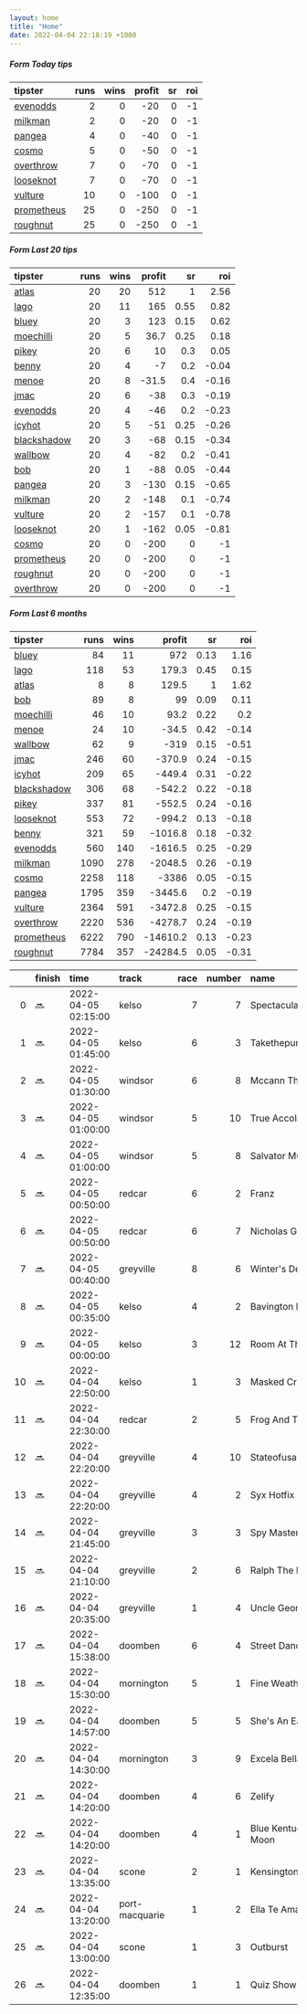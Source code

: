 ```yaml
---   
layout: home  
title: "Home"   
date: 2022-04-04 22:18:19 +1000  
---   
```



##### Form Today tips   

| tipster                                                       |   runs |   wins |   profit |   sr |   roi |
|:--------------------------------------------------------------|-------:|-------:|---------:|-----:|------:|
| [evenodds](https://mrwayneo.github.io/tips/evenodds.html)     |      2 |      0 |      -20 |    0 |    -1 |
| [milkman](https://mrwayneo.github.io/tips/milkman.html)       |      2 |      0 |      -20 |    0 |    -1 |
| [pangea](https://mrwayneo.github.io/tips/pangea.html)         |      4 |      0 |      -40 |    0 |    -1 |
| [cosmo](https://mrwayneo.github.io/tips/cosmo.html)           |      5 |      0 |      -50 |    0 |    -1 |
| [overthrow](https://mrwayneo.github.io/tips/overthrow.html)   |      7 |      0 |      -70 |    0 |    -1 |
| [looseknot](https://mrwayneo.github.io/tips/looseknot.html)   |      7 |      0 |      -70 |    0 |    -1 |
| [vulture](https://mrwayneo.github.io/tips/vulture.html)       |     10 |      0 |     -100 |    0 |    -1 |
| [prometheus](https://mrwayneo.github.io/tips/prometheus.html) |     25 |      0 |     -250 |    0 |    -1 |
| [roughnut](https://mrwayneo.github.io/tips/roughnut.html)     |     25 |      0 |     -250 |    0 |    -1 |

##### Form Last 20 tips   

| tipster                                                         |   runs |   wins |   profit |   sr |   roi |
|:----------------------------------------------------------------|-------:|-------:|---------:|-----:|------:|
| [atlas](https://mrwayneo.github.io/tips/atlas.html)             |     20 |     20 |    512   | 1    |  2.56 |
| [lago](https://mrwayneo.github.io/tips/lago.html)               |     20 |     11 |    165   | 0.55 |  0.82 |
| [bluey](https://mrwayneo.github.io/tips/bluey.html)             |     20 |      3 |    123   | 0.15 |  0.62 |
| [moechilli](https://mrwayneo.github.io/tips/moechilli.html)     |     20 |      5 |     36.7 | 0.25 |  0.18 |
| [pikey](https://mrwayneo.github.io/tips/pikey.html)             |     20 |      6 |     10   | 0.3  |  0.05 |
| [benny](https://mrwayneo.github.io/tips/benny.html)             |     20 |      4 |     -7   | 0.2  | -0.04 |
| [menoe](https://mrwayneo.github.io/tips/menoe.html)             |     20 |      8 |    -31.5 | 0.4  | -0.16 |
| [jmac](https://mrwayneo.github.io/tips/jmac.html)               |     20 |      6 |    -38   | 0.3  | -0.19 |
| [evenodds](https://mrwayneo.github.io/tips/evenodds.html)       |     20 |      4 |    -46   | 0.2  | -0.23 |
| [icyhot](https://mrwayneo.github.io/tips/icyhot.html)           |     20 |      5 |    -51   | 0.25 | -0.26 |
| [blackshadow](https://mrwayneo.github.io/tips/blackshadow.html) |     20 |      3 |    -68   | 0.15 | -0.34 |
| [wallbow](https://mrwayneo.github.io/tips/wallbow.html)         |     20 |      4 |    -82   | 0.2  | -0.41 |
| [bob](https://mrwayneo.github.io/tips/bob.html)                 |     20 |      1 |    -88   | 0.05 | -0.44 |
| [pangea](https://mrwayneo.github.io/tips/pangea.html)           |     20 |      3 |   -130   | 0.15 | -0.65 |
| [milkman](https://mrwayneo.github.io/tips/milkman.html)         |     20 |      2 |   -148   | 0.1  | -0.74 |
| [vulture](https://mrwayneo.github.io/tips/vulture.html)         |     20 |      2 |   -157   | 0.1  | -0.78 |
| [looseknot](https://mrwayneo.github.io/tips/looseknot.html)     |     20 |      1 |   -162   | 0.05 | -0.81 |
| [cosmo](https://mrwayneo.github.io/tips/cosmo.html)             |     20 |      0 |   -200   | 0    | -1    |
| [prometheus](https://mrwayneo.github.io/tips/prometheus.html)   |     20 |      0 |   -200   | 0    | -1    |
| [roughnut](https://mrwayneo.github.io/tips/roughnut.html)       |     20 |      0 |   -200   | 0    | -1    |
| [overthrow](https://mrwayneo.github.io/tips/overthrow.html)     |     20 |      0 |   -200   | 0    | -1    |

##### Form Last 6 months   

| tipster                                                         |   runs |   wins |   profit |   sr |   roi |
|:----------------------------------------------------------------|-------:|-------:|---------:|-----:|------:|
| [bluey](https://mrwayneo.github.io/tips/bluey.html)             |     84 |     11 |    972   | 0.13 |  1.16 |
| [lago](https://mrwayneo.github.io/tips/lago.html)               |    118 |     53 |    179.3 | 0.45 |  0.15 |
| [atlas](https://mrwayneo.github.io/tips/atlas.html)             |      8 |      8 |    129.5 | 1    |  1.62 |
| [bob](https://mrwayneo.github.io/tips/bob.html)                 |     89 |      8 |     99   | 0.09 |  0.11 |
| [moechilli](https://mrwayneo.github.io/tips/moechilli.html)     |     46 |     10 |     93.2 | 0.22 |  0.2  |
| [menoe](https://mrwayneo.github.io/tips/menoe.html)             |     24 |     10 |    -34.5 | 0.42 | -0.14 |
| [wallbow](https://mrwayneo.github.io/tips/wallbow.html)         |     62 |      9 |   -319   | 0.15 | -0.51 |
| [jmac](https://mrwayneo.github.io/tips/jmac.html)               |    246 |     60 |   -370.9 | 0.24 | -0.15 |
| [icyhot](https://mrwayneo.github.io/tips/icyhot.html)           |    209 |     65 |   -449.4 | 0.31 | -0.22 |
| [blackshadow](https://mrwayneo.github.io/tips/blackshadow.html) |    306 |     68 |   -542.2 | 0.22 | -0.18 |
| [pikey](https://mrwayneo.github.io/tips/pikey.html)             |    337 |     81 |   -552.5 | 0.24 | -0.16 |
| [looseknot](https://mrwayneo.github.io/tips/looseknot.html)     |    553 |     72 |   -994.2 | 0.13 | -0.18 |
| [benny](https://mrwayneo.github.io/tips/benny.html)             |    321 |     59 |  -1016.8 | 0.18 | -0.32 |
| [evenodds](https://mrwayneo.github.io/tips/evenodds.html)       |    560 |    140 |  -1616.5 | 0.25 | -0.29 |
| [milkman](https://mrwayneo.github.io/tips/milkman.html)         |   1090 |    278 |  -2048.5 | 0.26 | -0.19 |
| [cosmo](https://mrwayneo.github.io/tips/cosmo.html)             |   2258 |    118 |  -3386   | 0.05 | -0.15 |
| [pangea](https://mrwayneo.github.io/tips/pangea.html)           |   1795 |    359 |  -3445.6 | 0.2  | -0.19 |
| [vulture](https://mrwayneo.github.io/tips/vulture.html)         |   2364 |    591 |  -3472.8 | 0.25 | -0.15 |
| [overthrow](https://mrwayneo.github.io/tips/overthrow.html)     |   2220 |    536 |  -4278.7 | 0.24 | -0.19 |
| [prometheus](https://mrwayneo.github.io/tips/prometheus.html)   |   6222 |    790 | -14610.2 | 0.13 | -0.23 |
| [roughnut](https://mrwayneo.github.io/tips/roughnut.html)       |   7784 |    357 | -24284.5 | 0.05 | -0.31 |

|    | finish   | time                | track          |   race |   number | name               |   odds | tipster            |
|---:|:---------|:--------------------|:---------------|-------:|---------:|:-------------------|-------:|:-------------------|
|  0 | :soon:   | 2022-04-05 02:15:00 | kelso          |      7 |        7 | Spectacular Genius |   3.1  | overthrow          |
|  1 | :soon:   | 2022-04-05 01:45:00 | kelso          |      6 |        3 | Takethepunishment  |   2.6  | overthrow          |
|  2 | :soon:   | 2022-04-05 01:30:00 | windsor        |      6 |        8 | Mccann The Man     |   3.6  | looseknot          |
|  3 | :soon:   | 2022-04-05 01:00:00 | windsor        |      5 |       10 | True Accolade      |   2.4  | overthrow          |
|  4 | :soon:   | 2022-04-05 01:00:00 | windsor        |      5 |        8 | Salvator Mundi     |   3.9  | looseknot          |
|  5 | :soon:   | 2022-04-05 00:50:00 | redcar         |      6 |        2 | Franz              |   2.7  | milkman            |
|  6 | :soon:   | 2022-04-05 00:50:00 | redcar         |      6 |        7 | Nicholas George    |   4.8  | vulture            |
|  7 | :soon:   | 2022-04-05 00:40:00 | greyville      |      8 |        6 | Winter's Destiny   |   0    | vulture            |
|  8 | :soon:   | 2022-04-05 00:35:00 | kelso          |      4 |        2 | Bavington Bob      |   2.6  | overthrow          |
|  9 | :soon:   | 2022-04-05 00:00:00 | kelso          |      3 |       12 | Room At The Top    |   7.5  | looseknot          |
| 10 | :soon:   | 2022-04-04 22:50:00 | kelso          |      1 |        3 | Masked Crusader    |   2.25 | overthrow          |
| 11 | :soon:   | 2022-04-04 22:30:00 | redcar         |      2 |        5 | Frog And Toad      |   8.5  | looseknot          |
| 12 | :soon:   | 2022-04-04 22:20:00 | greyville      |      4 |       10 | Stateofusa         |   0    | vulture            |
| 13 | :soon:   | 2022-04-04 22:20:00 | greyville      |      4 |        2 | Syx Hotfix         |   0    | vulture            |
| 14 | :soon:   | 2022-04-04 21:45:00 | greyville      |      3 |        3 | Spy Master         |   0    | vulture            |
| 15 | :soon:   | 2022-04-04 21:10:00 | greyville      |      2 |        6 | Ralph The Rascal   |   0    | vulture            |
| 16 | :soon:   | 2022-04-04 20:35:00 | greyville      |      1 |        4 | Uncle George       |   0    | milkman            |
| 17 | :soon:   | 2022-04-04 15:38:00 | doomben        |      6 |        4 | Street Dancer      |   2.2  | evenodds,overthrow |
| 18 | :soon:   | 2022-04-04 15:30:00 | mornington     |      5 |        1 | Fine Weather       |   2.3  | vulture            |
| 19 | :soon:   | 2022-04-04 14:57:00 | doomben        |      5 |        5 | She's An Eagle     |   6    | pangea             |
| 20 | :soon:   | 2022-04-04 14:30:00 | mornington     |      3 |        9 | Excela Bella       |   5    | looseknot          |
| 21 | :soon:   | 2022-04-04 14:20:00 | doomben        |      4 |        6 | Zelify             |   4.4  | pangea             |
| 22 | :soon:   | 2022-04-04 14:20:00 | doomben        |      4 |        1 | Blue Kentucky Moon |   3.75 | evenodds,overthrow |
| 23 | :soon:   | 2022-04-04 13:35:00 | scone          |      2 |        1 | Kensington Kid     |   9    | pangea             |
| 24 | :soon:   | 2022-04-04 13:20:00 | port-macquarie |      1 |        2 | Ella Te Ama        |   7    | looseknot          |
| 25 | :soon:   | 2022-04-04 13:00:00 | scone          |      1 |        3 | Outburst           |   2.7  | vulture            |
| 26 | :soon:   | 2022-04-04 12:35:00 | doomben        |      1 |        1 | Quiz Show          |   7    | looseknot          |